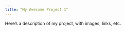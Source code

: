 ```yaml
---
title: “My Awesome Project 1”
---
```

Here’s a description of my project, with images, links, etc.
